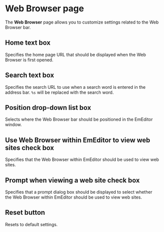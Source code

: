 # Web Browser page

The **Web Browser** page allows you to customize settings related to the Web Browser bar.

## Home text box

Specifies the home page URL that should be displayed when the Web Browser is first opened.

## Search text box

Specifies the search URL to use when a search word is entered in the address bar. `%s` will be replaced with the search word.

## Position drop-down list box

Selects where the Web Browser bar should be positioned in the EmEditor window.

## Use Web Browser within EmEditor to view web sites check box

Specifies that the Web Browser within EmEditor should be used to view web sites.

## Prompt when viewing a web site check box

Specifies that a prompt dialog box should be displayed to select whether the Web Browser within EmEditor should be used to view web sites.

## Reset button

Resets to default settings.

